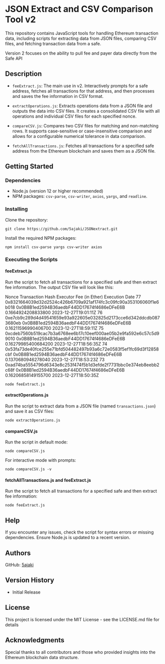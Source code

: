 # JSON Extract and CSV Comparison Tool v2

This repository contains JavaScript tools for handling Ethereum transaction data, including scripts for extracting data from JSON files, comparing CSV files, and fetching transaction data from a safe.

Version 2 focuses on the ability to pull fee and payer data directly from the Safe API

## Description

- `feeExtract.js`: The main use in v2. Interactively prompts for a safe address, fetches all transactions for that address, and then processes and saves the fee information in CSV format.

- `extractOperations.js`: Extracts operations data from a JSON file and outputs the data into CSV files. It creates a consolidated CSV file with all operations and individual CSV files for each specified nonce.
- `compareCSV.js`: Compares two CSV files for matching and non-matching rows. It supports case-sensitive or case-insensitive comparison and allows for a configurable numerical tolerance in data comparison.
- `fetchAllTransactions.js`: Fetches all transactions for a specified safe address from the Ethereum blockchain and saves them as a JSON file.

## Getting Started

### Dependencies

- Node.js (version 12 or higher recommended)
- NPM packages: `csv-parse`, `csv-writer`, `axios`, `yargs`, and `readline`.

### Installing

Clone the repository:

    git clone https://github.com/5ajaki/JSONextract.git

Install the required NPM packages:

    npm install csv-parse yargs csv-writer axios

### Executing the Scripts

#### feeExtract.js

Run the script to fetch all transactions for a specified safe and then extract fee information. The output CSV file will look like this:

Nonce Transaction Hash Executor Fee (in Ether) Execution Date
77 0x8321664039d32d2524c426b6709a921af174fc3c09fc90a353106060f1e6b018 0x0B8B1ed2594B36aedbF44DD17674f4686eDFeE6B 0.1664924208833800 2023-12-27T19:01:11Z
76 0xe7cb9c289d4d49541659e93a922605e032825d2173cce6d342ddcdb0873680eb 0x0B8B1ed2594B36aedbF44DD17674f4686eDFeE6B 0.16211596990406700 2023-12-27T18:59:11Z
75 0xcdeb7560b519cac7b3a6768ee6b17c10eef000ae05b2e9fa592e6c57c5d99010 0x0B8B1ed2594B36aedbF44DD17674f4686eDFeE6B 0.16279985400684200 2023-12-27T18:56:35Z
74 0x53fa73de40fce255e71bfd504482497b93a6c72e0583f5ef1fc69d3f12858cbf 0x0B8B1ed2594B36aedbF44DD17674f4686eDFeE6B 0.1370680946278040 2023-12-27T18:53:23Z
73 0xad74ba5554796d6343e8c253f474f5b1d3efde2f7731bbc0e374eb8eebb2c68f 0x0B8B1ed2594B36aedbF44DD17674f4686eDFeE6B 0.16206858149155700 2023-12-27T18:50:35Z

    node feeExtract.js

#### extractOperations.js

Run the script to extract data from a JSON file (named `transactions.json`) and save it as CSV files:

    node extractOperations.js

#### compareCSV.js

Run the script in default mode:

    node compareCSV.js

For interactive mode with prompts:

    node compareCSV.js -v

#### fetchAllTransactions.js and feeExtract.js

Run the script to fetch all transactions for a specified safe and then extract fee information:

    node feeExtract.js

## Help

If you encounter any issues, check the script for syntax errors or missing dependencies. Ensure Node.js is updated to a recent version.

## Authors

GitHub: [5ajaki](https://github.com/5ajaki)

## Version History

- Initial Release

## License

This project is licensed under the MIT License - see the LICENSE.md file for details

## Acknowledgments

Special thanks to all contributors and those who provided insights into the Ethereum blockchain data structure.
